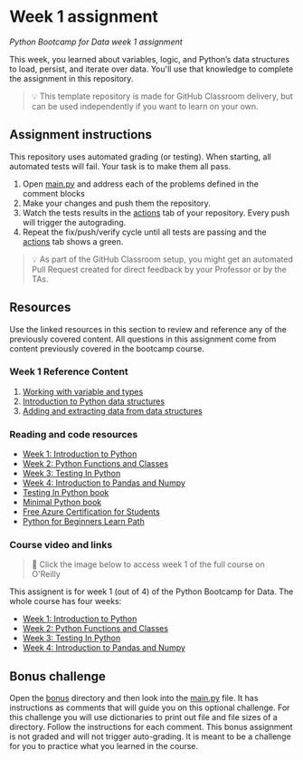 # Week 1 assignment 

_Python Bootcamp for Data week 1 assignment_

This week, you learned about variables, logic, and Python’s data structures to load, persist, and iterate over data. You'll use that knowledge to complete the assignment in this repository.

> 💡 This template repository is made for GitHub Classroom delivery, but can be used independently if you want to learn on your own.

## Assignment instructions

This repository uses automated grading (or testing). When starting, all automated tests will fail. Your task is to make them all pass.

1. Open [main.py](./main.py) and address each of the problems defined in the comment blocks
1. Make your changes and push them the repository. 
1. Watch the tests results in the [actions](/../../actions) tab of your repository. Every push will trigger the autograding.
1. Repeat the fix/push/verify cycle until all tests are passing and the [actions](/../../actions) tab shows a green.

> 💡 As part of the GitHub Classroom setup, you might get an automated Pull Request created for direct feedback by your Professor or by the TAs.


## Resources

Use the linked resources in this section to review and reference any of the previously covered content. All questions in this assignment come from content previously covered in the bootcamp course.

### Week 1 Reference Content

1. [Working with variable and types](https://github.com/alfredodeza/introduction-to-python/tree/main/notebooks/lesson1)
1. [Introduction to Python data structures](https://github.com/alfredodeza/introduction-to-python/tree/main/notebooks/lesson2)
1. [Adding and extracting data from data structures](https://github.com/alfredodeza/introduction-to-python/tree/main/notebooks/lesson3)


### Reading and code resources

- [Week 1: Introduction to Python](https://github.com/alfredodeza/introduction-to-python)
- [Week 2: Python Functions and Classes](https://github.com/alfredodeza/python-functions-and-classes)
- [Week 3: Testing In Python](https://github.com/alfredodeza/python-testing/)
- [Week 4: Introduction to Pandas and Numpy](https://github.com/alfredodeza/pandas-and-numpy)
- [Testing In Python book](https://learning.oreilly.com/library/view/testing-in-python/97986PAIML/)
- [Minimal Python book](https://www.amazon.com/Minimal-Python-efficient-programmer-onemillion2021-ebook/dp/B0855NSRR7)
- [Free Azure Certification for Students](https://docs.microsoft.com/learn/certifications/student-training-and-certification?WT.mc_id=academic-0000-alfredodeza)
- [Python for Beginners Learn Path](https://docs.microsoft.com/learn/paths/beginner-python/?WT.mc_id=academic-0000-alfredodeza)

### Course video and links

> 🎥 Click the image below to access week 1 of the full course on O'Reilly



This assignent is for week 1 (out of 4) of the Python Bootcamp for Data. The whole course has four weeks:

- [Week 1: Introduction to Python](https://github.com/alfredodeza/introduction-to-python)
- [Week 2: Python Functions and Classes](https://github.com/alfredodeza/python-functions-and-classes)
- [Week 3: Testing In Python](https://github.com/alfredodeza/python-testing/)
- [Week 4: Introduction to Pandas and Numpy](https://github.com/alfredodeza/pandas-and-numpy)

## Bonus challenge
Open the [bonus](./bonus) directory and then look into the [main.py](./bonus/main.py) file. It has instructions as comments that will guide you on this optional challenge. For this challenge you will use dictionaries to print out file and file sizes of a directory. Follow the instructions for each comment. This bonus assignment is not graded and will not trigger auto-grading. It is meant to be a challenge for you to practice what you learned in the course.
